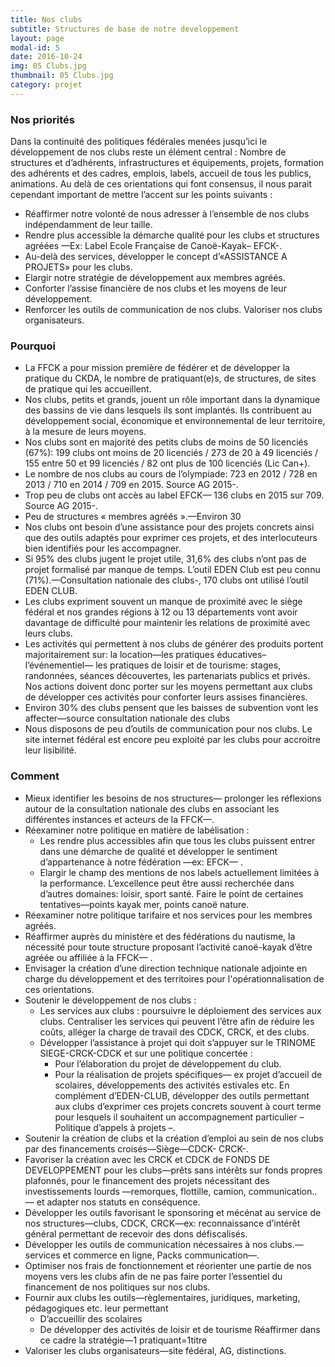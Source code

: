 ```yaml
---
title: Nos clubs
subtitle: Structures de base de notre developpement
layout: page
modal-id: 5
date: 2016-10-24
img: 05 Clubs.jpg
thumbnail: 05 Clubs.jpg
category: projet
---
```


### Nos priorités

Dans la continuité des politiques fédérales menées jusqu’ici le développement de nos clubs reste un élément central : Nombre de structures et d’adhérents, infrastructures et équipements, projets, formation des adhérents et des cadres, emplois, labels, accueil de tous les publics, animations. Au delà de ces orientations qui font consensus, il nous parait cependant important de mettre l’accent sur les points suivants :

  - Réaffirmer notre volonté de nous adresser à l’ensemble de nos clubs indépendamment de leur taille.
  - Rendre plus accessible la démarche qualité pour les clubs et structures agréées —Ex: Label Ecole Française de Canoë-Kayak– EFCK-.
  -  Au-delà des services, développer le concept d’«ASSISTANCE A PROJETS» pour les clubs.
  - Elargir notre stratégie de développement aux membres agréés.
  - Conforter l’assise financière de nos clubs et les moyens de leur développement.
  - Renforcer les outils de communication de nos clubs.   Valoriser nos clubs organisateurs.

### Pourquoi

  - La FFCK a pour mission première de fédérer et de développer la pratique du CKDA, le nombre de pratiquant(e)s, de structures, de sites de pratique qui les accueillent.
  - Nos clubs, petits et grands, jouent un rôle important dans la dynamique des bassins de vie dans lesquels ils sont implantés. Ils contribuent au développement social, économique et environnemental de leur territoire, à la mesure de leurs moyens.
  - Nos clubs sont en majorité des petits clubs de moins de 50 licenciés (67%): 199 clubs ont moins de 20 licenciés / 273 de 20 à 49 licenciés / 155 entre 50 et 99 licenciés / 82 ont plus de 100 licenciés (Lic Can+).
  - Le nombre de nos clubs au cours de l’olympiade: 723 en 2012 / 728 en 2013 / 710 en 2014 / 709 en 2015. Source AG 2015-.
  - Trop peu de clubs ont accès au label EFCK— 136 clubs en 2015 sur 709. Source AG 2015-.
  - Peu de structures « membres agréés ».—Environ 30
  - Nos clubs ont besoin d’une assistance pour des projets concrets ainsi que des outils adaptés pour exprimer ces projets, et des interlocuteurs bien identifiés pour les accompagner.
  - Si 95% des clubs jugent le projet utile, 31,6% des clubs n’ont pas de projet formalisé par manque de temps. L’outil EDEN Club est peu connu (71%).—Consultation nationale des clubs-, 170 clubs ont utilisé l’outil EDEN CLUB.
  - Les clubs expriment souvent un manque de proximité avec le siège fédéral et nos grandes régions à 12 ou 13 départements vont avoir davantage de difficulté pour maintenir les relations de proximité avec leurs clubs.
  - Les activités qui permettent à nos clubs de générer des produits portent majoritairement sur: la location—les pratiques éducatives– l’événementiel— les pratiques de loisir et de tourisme: stages, randonnées, séances découvertes, les partenariats publics et privés. Nos actions doivent donc porter sur les moyens permettant aux clubs de développer ces activités pour conforter leurs assises financières.
  - Environ 30% des clubs pensent que les baisses de subvention vont les affecter—source consultation nationale des clubs
  - Nous disposons de peu d’outils de communication pour nos clubs. Le site internet fédéral est encore peu exploité par les clubs pour accroitre leur lisibilité.

### Comment

  - Mieux identifier les besoins de nos structures— prolonger les réflexions autour de la consultation nationale des clubs en associant les différentes instances et acteurs de la FFCK—.
  - Réexaminer notre politique en matière de labélisation :
    - Les rendre plus accessibles afin que tous les clubs puissent entrer dans une démarche de qualité et développer le sentiment d’appartenance à notre fédération —ex: EFCK— .
    - Elargir le champ des mentions de nos labels actuellement limitées à la performance. L’excellence peut être aussi recherchée dans d’autres domaines: loisir, sport santé. Faire le point de certaines tentatives—points kayak mer, points canoë nature.
  - Réexaminer notre politique tarifaire et nos services pour les membres agréés.
  - Réaffirmer auprès du ministère et des fédérations du nautisme, la nécessité pour toute structure proposant l’activité canoë-kayak d’être agréée ou affiliée à la FFCK— .
  - Envisager la création d’une direction technique nationale adjointe en charge du développement et des territoires pour l'opérationnalisation de ces orientations.
  - Soutenir le développement de nos clubs :
    - Les services aux clubs : poursuivre le déploiement des
services aux clubs. Centraliser les services qui peuvent l’être afin de réduire les coûts, alléger la charge de travail des CDCK, CRCK, et des clubs.
    - Développer l’assistance à projet qui doit s’appuyer sur le TRINOME SIEGE-CRCK-CDCK et sur une politique concertée :
      - Pour l’élaboration du projet de développement du
club.
      - Pour la réalisation de projets spécifiques— ex projet
d’accueil de scolaires, développements des activités estivales etc. En complément d’EDEN-CLUB, développer des outils permettant aux clubs d’exprimer ces projets concrets souvent à court terme pour lesquels il souhaitent un accompagnement particulier –Politique d’appels à projets –.
  - Soutenir la création de clubs et la création d’emploi au sein de nos clubs par des financements croisés—Siège—CDCK- CRCK-.
  - Favoriser la création avec les CRCK et CDCK de FONDS DE DEVELOPPEMENT pour les clubs—prêts sans intérêts sur fonds propres plafonnés, pour le financement des projets nécessitant des investissements lourds —remorques, flottille, camion, communication..— et adapter nos statuts en conséquence.
  - Développer les outils favorisant le sponsoring et mécénat au service de nos structures—clubs, CDCK, CRCK—ex: reconnaissance d’intérêt général permettant de recevoir des dons défiscalisés.
  - Développer les outils de communication nécessaires à nos clubs.—services et commerce en ligne, Packs communication—.
  - Optimiser nos frais de fonctionnement et réorienter une partie de nos moyens vers les clubs afin de ne pas faire porter l’essentiel du financement de nos politiques sur nos clubs.
  - Fournir aux clubs les outils—règlementaires, juridiques, marketing, pédagogiques etc. leur permettant
    - D’accueillir des scolaires
    - De développer des activités de loisir et de tourisme Réaffirmer dans ce cadre la stratégie—1 pratiquant=1titre
  - Valoriser les clubs organisateurs—site fédéral, AG, distinctions.
